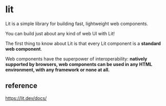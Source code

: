 # lit
Lit is a simple library for building fast, lightweight web components.

You can build just about any kind of web UI with Lit!

The first thing to know about Lit is that every Lit component is a <strong>standard web component</strong>. 

Web components have the superpower of interoperability: 
<strong>
natively supported by browsers, web components can be used in any HTML environment, with any framework or none at all.
</strong>


## reference
https://lit.dev/docs/